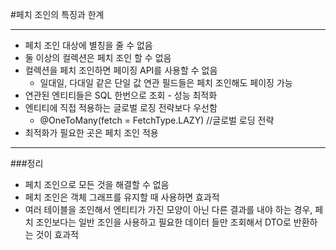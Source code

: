 #페치 조인의 특징과 한계
***
* 페치 조인 대상에 별칭을 줄 수 없음
* 둘 이상의 컬렉션은 페치 조인 할 수 없음
* 컬렉션을 페치 조인하면 페이징 API를 사용할 수 없음
  * 일대일, 다대일 같은 단일 값 연관 필드들은 페치 조인해도 페이징 가능
* 연관된 엔티티들은 SQL 한번으로 조회 - 성능 최적화
* 엔티티에 직접 적용하는 글로벌 로징 전략보다 우선함
  * @OneToMany(fetch = FetchType.LAZY) //글로벌 로딩 전략
* 최적화가 필요한 곳은 페치 조인 적용
***
###정리
* 페치 조인으로 모든 것을 해결할 수 없음
* 페치 조인은 객체 그래프를 유지할 때 사용하면 효과적
* 여러 테이블을 조인해서 엔티티가 가진 모양이 아닌 다른 결과를 내야 하는 경우, 페치 조인보다는 일반 조인을 사용하고 필요한 데이터 들만 조회해서 DTO로 반환하는 것이 효과적

